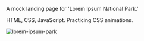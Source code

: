 A mock landing page for 'Lorem Ipsum National Park.'

HTML, CSS, JavaScript. Practicing CSS animations.

![lorem-ipsum-park](https://github.com/DannyStalter/dannystalter/assets/24239852/caa3a714-4e6b-410a-b91a-370bdd24efaa)


<!--
**DannyStalter/dannystalter** is a ✨ _special_ ✨ repository because its `README.md` (this file) appears on your GitHub profile.

Here are some ideas to get you started:

- 🔭 I’m currently working on ...
- 🌱 I’m currently learning ...
- 👯 I’m looking to collaborate on ...
- 🤔 I’m looking for help with ...
- 💬 Ask me about ...
- 📫 How to reach me: ...
- 😄 Pronouns: ...
- ⚡ Fun fact: ...
-->
